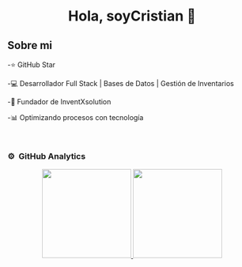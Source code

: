 <div align="center">
<h1 align="center">Hola, soyCristian 👋</h1>
</div>




## Sobre mi

-⭐ GitHub Star

-💻 Desarrollador Full Stack | Bases de Datos | Gestión de Inventarios

-🚀 Fundador de InventXsolution

-📊 Optimizando procesos con tecnología

<br>



### ⚙️ &nbsp;GitHub Analytics

<p align="center">
<a href="https://github.com/ArisGuimera">
  <img height="180em" src="https://github-readme-stats-eight-theta.vercel.app/api?username=ArisGuimera&show_icons=true&theme=algolia&include_all_commits=true&count_private=true"/>
  <img height="180em" src="https://github-readme-stats-eight-theta.vercel.app/api/top-langs/?username=ArisGuimera&layout=compact&langs_count=8&theme=algolia"/>
</a>
</p>
